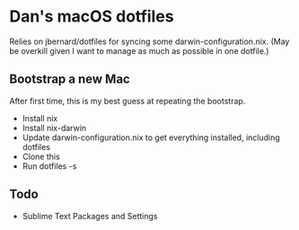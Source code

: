 # Dan's macOS dotfiles

Relies on jbernard/dotfiles for syncing some darwin-configuration.nix. (May be overkill given I want to manage as much as possible in one dotfile.)

## Bootstrap a new Mac

After first time, this is my best guess at repeating the bootstrap.

- Install nix
- Install nix-darwin
- Update darwin-configuration.nix to get everything installed, including dotfiles
- Clone this
- Run dotfiles -s

## Todo

- Sublime Text Packages and Settings
